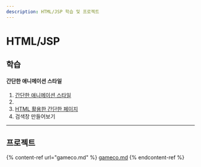 ```yaml
---
description: HTML/JSP 학습 및 프로젝트
---
```


# HTML/JSP

## 학습

#### &#x20;간단한 애니메이션 스타일

1. [간단한 애니메이션 스타일](ani.md)
2.
3. [HTML 활용한 간단한 페이지](html.md)
4. 검색창 만들어보기

***

## 프로젝트

{% content-ref url="gameco.md" %}
[gameco.md](gameco.md)
{% endcontent-ref %}
